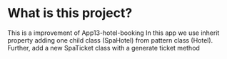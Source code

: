 # What is this project?
This is a improvement of App13-hotel-booking
In this app we use inherit property adding  one child class (SpaHotel)
from pattern class (Hotel).
Further, add a new SpaTicket class with a generate ticket method
